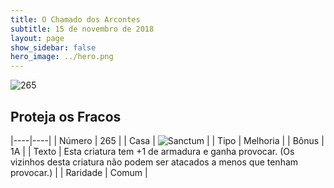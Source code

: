 ```yaml
---
title: O Chamado dos Arcontes
subtitle: 15 de novembro de 2018
layout: page
show_sidebar: false
hero_image: ../hero.png
---
```


![265](https://cdn.keyforgegame.com/media/card_front/pt/341_265_36392V5F286G_pt.png)

## Proteja os Fracos

|----|----|
| Número | 265 |
| Casa | ![Sanctum](https://archonarcana.com/images/thumb/c/c7/Sanctum.png/22px-Sanctum.png "Santuário") |
| Tipo | Melhoria |
| Bônus | 1A |
| Texto | Esta criatura tem +1 de armadura e ganha provocar. (Os vizinhos desta criatura não podem ser atacados  a menos que tenham provocar.) |
| Raridade | Comum |
